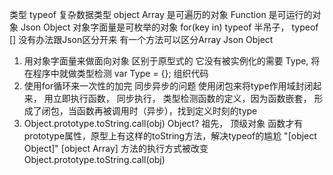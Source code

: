 类型 typeof
复杂数据类型  object
Array   是可遍历的对象
Function  是可运行的对象
Json Object 对象字面量是可枚举的对象 for(key in)
typeof 半吊子， typeof [] 没有办法跟Json区分开来
有一个方法可以区分Array  Json Object

1. 用对象字面量来做面向对象 区别于原型式的
它没有被实例化的需要 Type,  将在程序中就做类型检测
var Type = {};  组织代码
2. 使用for循环来一次性的加完  同步异步的问题
使用闭包来将type作用域封闭起来， 用立即执行函数， 同步执行， 类型检测函数的定义，因为函数嵌套， 形成了闭包，当函数再被调用时（异步），找到定义时刻的type
3. Object.prototype.toString.call(obj)
Object? 祖先， 顶级对象 函数才有prototype属性，原型上有这样的toString方法，解决typeof的尴尬 "[object Object]" [object Array] 方法的执行方式被改变 Object.prototype.toString.call(obj)